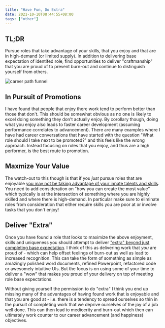```yaml
---
title: "Have Fun, Do Extra"
date: 2021-10-10T08:44:55+08:00
tags: ["other"]
---
```


## TL;DR

Pursue roles that take advantage of your skills, that you enjoy and that are in high-demand (or limited supply).  In addition to delivering base expectation of identifed role, find opportunities to deliver "craftmanship" that you are proud of to prevent burn-out and continue to distinguish yourself from others.

![career path funnel](/images/career-dev.png)

## In Pursuit of Promotions

I have found that people that enjoy there work tend to perform better than those that don't.  This should be somewhat obvious as no one is likely to excel doing something they don't actually enjoy.  By corollary though, doing what you enjoy also leads to faster career development (assuming performance correlates to advancement).  There are many examples where I have had career conversations that have started with the question "What role should I take next to be promoted?" and this feels like the wrong approach.  Instead focusing on roles that you enjoy, and thus are a high performer, is the best route to promotion.

## Maxmize Your Value

The watch-out to this though is that if you *just* pursue roles that are enjoyable [you may not be taking advantage of your innate talents and skills](https://www.cnbc.com/2019/02/15/self-made-millionaire-scott-galloway-why-you-shouldnt-follow-passion.html).  You need to add consideration on "how you can create the most value" which typically is at the intersection of something where you are highly skilled and where there is high-demand.  In particular make sure to eliminate roles from consideration that either require skills you are poor at or involve tasks that you don't enjoy!

## Deliver "Extra"

Once you have found a role that looks to maximize the above enjoyment, skills and uniqueness you should attempt to deliver ["extra" beyond just completing base expectation](http://www.bennorthrop.com/Essays/2021/always-do-extra.php).  I think of this as delivering work that *you* are proud of - which can help offset feelings of burn-out as well as lead to increased recognition.  This can take the form of something as simple as amazingly polished word documents, refined Powerpoint, refactored code or awesomely intuitive UIs.  But the focus is on using some of your time to deliver a "wow" that makes *you* proud of your delivery on top of meeting role base expectations.  

Without giving yourself the permission to do "extra" I think you end up missing many of the advantages of having found work that is enjoyable and that you are good at - i.e. there is a tendency to spread ourselves so thin in the pursuit of completing work that we deprive ourselves of the joy of a job well done.  This can then lead to mediocrity and burn-out which then can ultimately work counter to our career advancement (and happiness) objectives.
